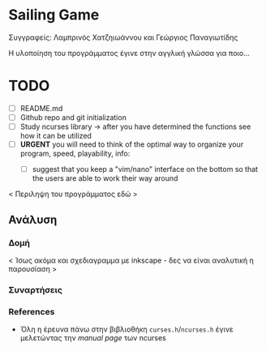 # Sailing Game
Συγγραφείς: Λαμπρινός Χατζηιωάννου και Γεώργιος Παναγιωτίδης

Η υλοποίηση του προγράμματος έγινε στην αγγλική γλώσσα για ποιο... 
# TODO
- [ ] README.md
- [ ] Github repo and git initialization
- [ ] Study ncurses library -> after you have determined the functions see how it can be utilized
- [ ] **URGENT** you will need to think of the optimal way to organize your program, speed, playability, info:
	- [ ] suggest that you keep a "vim/nano" interface on the bottom so that the users are able to work their way around
	
	
< Περιληψη του προγράμματος εδώ >


## Ανάλυση

### Δομή
< Ίσως ακόμα και σχεδιαγραμμα με inkscape - δες να είναι αναλυτική η παρουσίαση >

### Συναρτήσεις 

### References 
- Όλη η έρευνα πάνω στην βιβλιοθήκη `curses.h`/`ncurses.h` έγινε μελετώντας την *manual page* των ncurses
